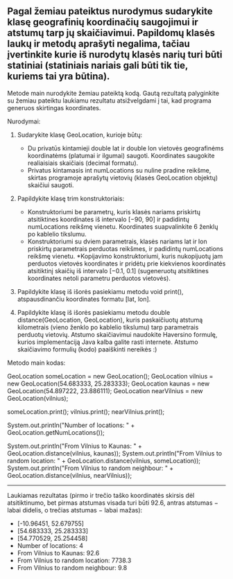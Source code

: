 ## Pagal žemiau pateiktus nurodymus sudarykite klasę geografinių koordinačių saugojimui ir atstumų tarp jų skaičiavimui. Papildomų klasės laukų ir metodų aprašyti negalima, tačiau įvertinkite kurie iš nurodytų klasės narių turi būti statiniai (statiniais nariais gali būti tik tie, kuriems tai yra būtina).

Metode main nurodykite žemiau pateiktą kodą. Gautą rezultatą palyginkite su žemiau pateiktu laukiamu rezultatu atsižvelgdami į tai, kad programa generuos skirtingas koordinates.

Nurodymai:

1. Sudarykite klasę GeoLocation, kurioje būtų:
    * Du privatūs kintamieji double lat ir double lon vietovės geografinėms koordinatėms (platumai ir ilgumai) saugoti. Koordinates saugokite realiaisiais skaičiais (decimal formatu).
    * Privatus kintamasis int numLocations su nuline pradine reikšme, skirtas programoje aprašytų vietovių (klasės GeoLocation objektų) skaičiui saugoti.

2. Papildykite klasę trim konstruktoriais:
    * Konstruktoriumi be parametrų, kuris klasės nariams priskirtų atsitiktines koordinates iš intervalo [−90, 90] ir padidintų numLocations reikšmę vienetu. Koordinates suapvalinkite 6 ženklų po kablelio tikslumu.
    * Konstruktoriumi su dviem parametrais, klasės nariams lat ir lon priskirtų parametrais perduotas reikšmes, ir padidintų numLocations reikšmę vienetu.
      *Kopijavimo konstruktoriumi, kuris nukopijuotų jam perduotos vietovės koordinates ir pridėtų prie kiekvienos koordinatės atsitiktinį skaičių iš intervalo [−0.1, 0.1] (sugeneruotų atsitiktines koordinates netoli parametru perduotos vietovės).

3. Papildykite klasę iš išorės pasiekiamu metodu void print(), atspausdinančiu koordinates formatu [lat, lon].

4. Papildykite klasę iš išorės pasiekiamu metodu double distance(GeoLocation, GeoLocation), kuris paskaičiuotų atstumą kilometrais (vieno ženklo po kablelio tikslumu) tarp parametrais perduotų vietovių. Atstumo skaičiavimui naudokite Haversino formulę, kurios implementaciją Java kalba galite rasti internete. Atstumo skaičiavimo formulių (kodo) paaiškinti nereikės :)

Metodo main kodas:

GeoLocation someLocation = new GeoLocation();
GeoLocation vilnius = new GeoLocation(54.683333, 25.283333);
GeoLocation kaunas = new GeoLocation(54.897222, 23.886111);
GeoLocation nearVilnius = new GeoLocation(vilnius);

someLocation.print();
vilnius.print();
nearVilnius.print();

System.out.println("Number of locations: " + GeoLocation.getNumLocations());

System.out.println("From Vilnius to Kaunas: " + GeoLocation.distance(vilnius, kaunas));
System.out.println("From Vilnius to random location: " + GeoLocation.distance(vilnius, someLocation));
System.out.println("From Vilnius to random neighbour: " + GeoLocation.distance(vilnius, nearVilnius));

-----------------------------------------------

Laukiamas rezultatas (pirmo ir trečio taško koordinatės skirsis dėl atsitiktinumo, bet pirmas atstumas visada turi būti 92.6, antras atstumas − labai didelis, o trečias atstumas − labai mažas):

* [-10.96451, 52.679755]
* [54.683333, 25.283333]
* [54.770529, 25.254458]
* Number of locations: 4
* From Vilnius to Kaunas: 92.6
* From Vilnius to random location: 7738.3
* From Vilnius to random neighbour: 9.8
